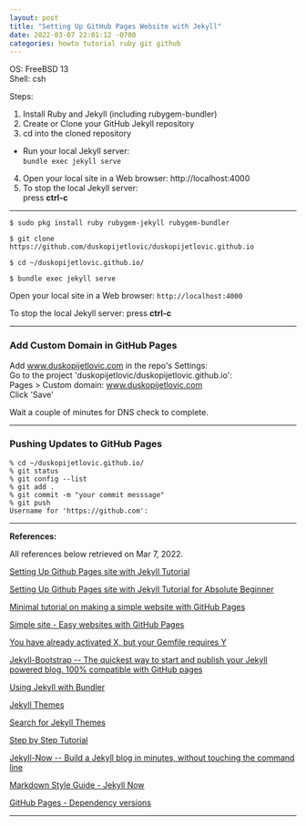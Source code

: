 ```yaml
---
layout: post
title: "Setting Up GitHub Pages Website with Jekyll"
date: 2022-03-07 22:01:12 -0700 
categories: howto tutorial ruby git github  
---
```


OS: FreeBSD 13   
Shell:  csh  

Steps:
1. Install Ruby and Jekyll (including rubygem-bundler)
2. Create or Clone your GitHub Jekyll repository 
3. cd into the cloned repository
- Run your local Jekyll server:  
    ```bundle exec jekyll serve```
4. Open your local site in a Web browser:
     http://localhost:4000
5. To stop the local Jekyll server:  
     press **ctrl-c**

---

```
$ sudo pkg install ruby rubygem-jekyll rubygem-bundler
```

```
$ git clone https://github.com/duskopijetlovic/duskopijetlovic.github.io
```

```
$ cd ~/duskopijetlovic.github.io/
```

```
$ bundle exec jekyll serve
```

Open your local site in a Web browser:
     ```http://localhost:4000```

To stop the local Jekyll server:
     press **ctrl-c**

---

### Add Custom Domain in GitHub Pages

Add www.duskopijetlovic.com in the repo's Settings:    
Go to the project 'duskopijetlovic/duskopijetlovic.github.io':   
Pages > Custom domain:  www.duskopijetlovic.com    
Click 'Save'

Wait a couple of minutes for DNS check to complete.

---

### Pushing Updates to GitHub Pages

```
% cd ~/duskopijetlovic.github.io/
% git status
% git config --list
% git add .
% git commit -m "your commit messsage"
% git push
Username for 'https://github.com':
```

---

**References:**   

All references below retrieved on Mar 7, 2022.   

[Setting Up Github Pages site with Jekyll Tutorial](https://dev.to/azukacchi/setting-up-github-pages-site-with-jekyll-tutorial-1l60)   

[Setting Up Github Pages site with Jekyll Tutorial for Absolute Beginner](https://github.com/azukacchi/azukacchi.github.io)   

[Minimal tutorial on making a simple website with GitHub Pages](https://github.com/kbroman/simple_site)

[Simple site - Easy websites with GitHub Pages](https://kbroman.org/simple_site/)    

[You have already activated X, but your Gemfile requires Y](https://stackoverflow.com/questions/6317980/you-have-already-activated-x-but-your-gemfile-requires-y)    

[Jekyll-Bootstrap -- The quickest way to start and publish your Jekyll powered blog. 100% compatible with GitHub pages](https://github.com/plusjade/jekyll-bootstrap)

[Using Jekyll with Bundler](https://jekyllrb.com/tutorials/using-jekyll-with-bundler/)

[Jekyll Themes](https://jekyllrb.com/docs/themes/)

[Search for Jekyll Themes](https://rubygems.org/search?utf8=%E2%9C%93&query=jekyll-theme)

[Step by Step Tutorial](https://jekyllrb.com/docs/step-by-step/10-deployment/)

[Jekyll-Now -- Build a Jekyll blog in minutes, without touching the command line](https://github.com/barryclark/jekyll-now)   

[Markdown Style Guide - Jekyll Now](https://www.jekyllnow.com/Markdown-Style-Guide/)    

[GitHub Pages - Dependency versions](https://pages.github.com/versions/)

---

